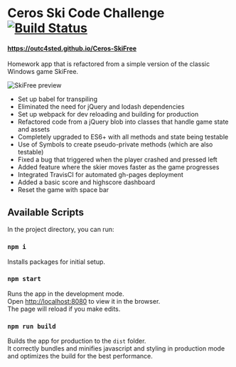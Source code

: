 # Ceros Ski Code Challenge [![Build Status](https://travis-ci.org/Outc4sted/Ceros-SkiFree.svg?branch=master)](https://travis-ci.org/Outc4sted/Ceros-SkiFree)

#### https://outc4sted.github.io/Ceros-SkiFree
Homework app that is refactored from a simple version of the classic Windows game SkiFree.

![SkiFree preview](https://i.imgur.com/v7mYJA4.png)

* Set up babel for transpiling
* Eliminated the need for jQuery and lodash dependencies
* Set up webpack for dev reloading and building for production
* Refactored code from a jQuery blob into classes that handle game state and assets
* Completely upgraded to ES6+ with all methods and state being testable
* Use of Symbols to create pseudo-private methods (which are also testable)
* Fixed a bug that triggered when the player crashed and pressed left
* Added feature where the skier moves faster as the game progresses
* Integrated TravisCI for automated gh-pages deployment
* Added a basic score and highscore dashboard
* Reset the game with space bar

## Available Scripts

In the project directory, you can run:

### `npm i`

Installs packages for initial setup.

### `npm start`

Runs the app in the development mode.<br>
Open [http://localhost:8080](http://localhost:8080) to view it in the browser.<br>
The page will reload if you make edits.

### `npm run build`

Builds the app for production to the `dist` folder.<br>
It correctly bundles and minifies javascript and styling in production mode and optimizes the build for the best performance.
